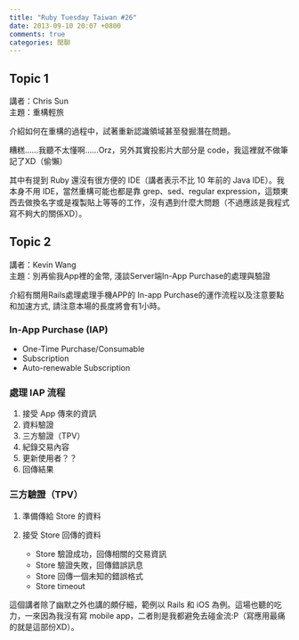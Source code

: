 ```yaml
---
title: "Ruby Tuesday Taiwan #26"
date: 2013-09-10 20:07 +0800
comments: true
categories: 閒聊
---
```


## Topic 1

講者：Chris Sun  
主題：重構輕旅

介紹如何在重構的過程中，試著重新認識領域甚至發掘潛在問題。

糟糕……我聽不太懂啊……Orz，另外其實投影片大部分是 code，我這裡就不做筆記了XD（偷懶）

其中有提到 Ruby 還沒有很方便的 IDE（講者表示不比 10 年前的 Java IDE）。我本身不用 IDE，當然重構可能也都是靠 grep、sed、regular expression，這類東西去做換名字或是複製貼上等等的工作，沒有遇到什麼大問題（不過應該是我程式寫不夠大的關係XD）。

## Topic 2

講者：Kevin Wang  
主題：別再偷我App裡的金幣, 淺談Server端In-App Purchase的處理與驗證

介紹有關用Rails處理處理手機APP的 In-app Purchase的運作流程以及注意要點和加速方式, 請注意本場的長度將會有1小時。

### In-App Purchase (IAP)

* One-Time Purchase/Consumable
* Subscription
* Auto-renewable Subscription

### 處理 IAP 流程

1. 接受 App 傳來的資訊
2. 資料驗證
3. 三方驗證（TPV）
4. 紀錄交易內容
5. 更新使用者？？
6. 回傳結果

### 三方驗證（TPV）

1.  準備傳給 Store 的資料
2.  接受 Store 回傳的資料

    *   Store 驗證成功，回傳相關的交易資訊
    *   Store 驗證失敗，回傳錯誤訊息
    *   Store 回傳一個未知的錯誤格式
    *   Store timeout

這個講者除了幽默之外也講的頗仔細，範例以 Rails 和 iOS 為例。這場也聽的吃力，一來因為我沒有寫 mobile app，二者則是我都避免去碰金流:P（寫應用最痛的就是這部份XD）。
